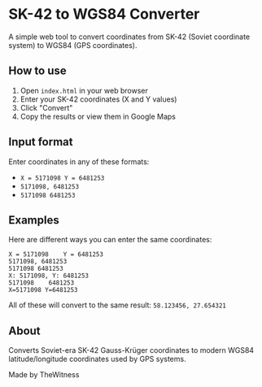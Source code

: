 # SK-42 to WGS84 Converter

A simple web tool to convert coordinates from SK-42 (Soviet coordinate system) to WGS84 (GPS coordinates).

## How to use

1. Open `index.html` in your web browser
2. Enter your SK-42 coordinates (X and Y values)
3. Click "Convert"
4. Copy the results or view them in Google Maps

## Input format

Enter coordinates in any of these formats:
- `X = 5171098 Y = 6481253`
- `5171098, 6481253` 
- `5171098 6481253`

## Examples

Here are different ways you can enter the same coordinates:

```
X = 5171098    Y = 6481253
5171098, 6481253
5171098 6481253
X: 5171098, Y: 6481253
5171098    6481253
X=5171098 Y=6481253
```

All of these will convert to the same result: `58.123456, 27.654321`

## About

Converts Soviet-era SK-42 Gauss-Krüger coordinates to modern WGS84 latitude/longitude coordinates used by GPS systems.

Made by TheWitness

